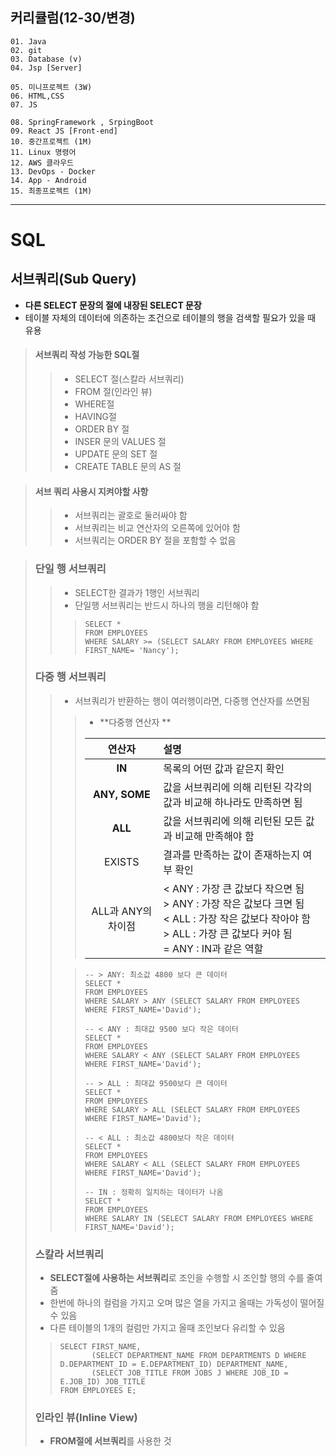 ## 커리큘럼(12-30/변경)
```
01. Java
02. git
03. Database (v)
04. Jsp [Server]

05. 미니프로젝트 (3W)
06. HTML,CSS  
07. JS

08. SpringFramework , SrpingBoot
09. React JS [Front-end]
10. 중간프로젝트 (1M)
11. Linux 명령어
12. AWS 클라우드
13. DevOps - Docker
14. App - Android
15. 최종프로젝트 (1M)
```
---
# SQL
## 서브쿼리(Sub Query)
+ **다른 SELECT 문장의 절에 내장된 SELECT 문장**
+ 테이블 자체의 데이터에 의존하는 조건으로 테이블의 행을 검색할 필요가 있을 때 유용

> #### 서브쿼리 작성 가능한 SQL절
>> + SELECT 절(스칼라 서브쿼리)
>> + FROM 절(인라인 뷰)
>> + WHERE절
>> + HAVING절
>> + ORDER BY 절
>> + INSER 문의 VALUES 절
>> + UPDATE 문의 SET 절
>> + CREATE TABLE 문의 AS 절

> #### 서브 쿼리 사용시 지켜야할 사항
>> + 서브쿼리는 괄호로 둘러싸야 함
>> + 서브쿼리는 비교 연산자의 오른쪽에 있어야 함
>> + 서브쿼리는 ORDER BY 절을 포함할 수 없음


> ### 단일 행 서브쿼리
>> + SELECT한 결과가 1행인 서브쿼리
>> + 단일행 서브쿼리는 반드시 하나의 행을 리턴해야 함
>>> ```
>>> SELECT * 
>>> FROM EMPLOYEES 
>>> WHERE SALARY >= (SELECT SALARY FROM EMPLOYEES WHERE FIRST_NAME= 'Nancy');
>>> ```
> 
> ### 다중 행 서브쿼리
>> + 서브쿼리가 반환하는 행이 여러행이라면, 다중행 연산자를 쓰면됨
>>> + **다중행 연산자 **
>>>
>>> | 연산자 | 설명 |
>>> |:-----:|:-----|
>>> | **IN** | 목록의 어떤 값과 같은지 확인 |
>>> | **ANY, SOME** | 값을 서브쿼리에 의해 리턴된 각각의 값과 비교해 하나라도 만족하면 됨 |
>>> | **ALL** | 값을 서브쿼리에 의해 리턴된 모든 값과 비교해 만족해야 함 |
>>> | EXISTS | 결과를 만족하는 값이 존재하는지 여부 확인 | 
>>> | ALL과 ANY의 차이점 | < ANY : 가장 큰 값보다 작으면 됨<br> > ANY : 가장 작은 값보다 크면 됨<br> < ALL : 가장 작은 값보다 작아야 함<br> > ALL : 가장 큰 값보다 커야 됨<br> = ANY : IN과 같은 역할|
>> 
>>> ```
>>> -- > ANY: 최소값 4800 보다 큰 데이터
>>> SELECT *
>>> FROM EMPLOYEES
>>> WHERE SALARY > ANY (SELECT SALARY FROM EMPLOYEES WHERE FIRST_NAME='David');
>>>
>>> -- < ANY : 최대값 9500 보다 작은 데이터
>>> SELECT *
>>> FROM EMPLOYEES
>>> WHERE SALARY < ANY (SELECT SALARY FROM EMPLOYEES WHERE FIRST_NAME='David');
>>> 
>>> -- > ALL : 최대값 9500보다 큰 데이터 
>>> SELECT *
>>> FROM EMPLOYEES
>>> WHERE SALARY > ALL (SELECT SALARY FROM EMPLOYEES WHERE FIRST_NAME='David');
>>> 
>>> -- < ALL : 최소값 4800보다 작은 데이터 
>>> SELECT *
>>> FROM EMPLOYEES
>>> WHERE SALARY < ALL (SELECT SALARY FROM EMPLOYEES WHERE FIRST_NAME='David');
>>> 
>>> -- IN : 정확히 일치하는 데이터가 나옴
>>> SELECT *
>>> FROM EMPLOYEES
>>> WHERE SALARY IN (SELECT SALARY FROM EMPLOYEES WHERE FIRST_NAME='David');
>>> ```
> 
> ### 스칼라 서브쿼리
> + **SELECT절에 사용하는 서브쿼리**로 조인을 수행할 시 조인할 행의 수를 줄여줌
> + 한번에 하나의 컬럼을 가지고 오며 많은 열을 가지고 올때는 가독성이 떨어질 수 있음
> + 다른 테이블의 1개의 컬럼만 가지고 올때 조인보다 유리할 수 있음
>> ```
>> SELECT FIRST_NAME,
>>        (SELECT DEPARTMENT_NAME FROM DEPARTMENTS D WHERE D.DEPARTMENT_ID = E.DEPARTMENT_ID) DEPARTMENT_NAME,
>>        (SELECT JOB_TITLE FROM JOBS J WHERE JOB_ID = E.JOB_ID) JOB_TITLE
>> FROM EMPLOYEES E;
>> ```
>
> ### 인라인 뷰(Inline View)
> + **FROM절에 서브쿼리**를 사용한 것